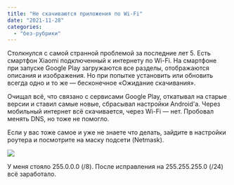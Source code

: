 ```yaml
---
title: "Не скачиваются приложения по Wi-Fi"
date: "2021-11-28"
categories: 
  - "без-рубрики"
---
```


Столкнулся с самой странной проблемой за последние лет 5. Есть смартфон Xiaomi подключенный к интернету по Wi-Fi. На смартфоне при запуске Google Play загружаются все разделы, отображаются описания и изображения. Но при попытке установить или обновить всегда одно и то же — бесконечное «Ожидание скачивания».

Очищал всё, что связано с сервисами Google Play, откатывал на старые версии и ставил самые новые, сбрасывал настройки Android'а. Через мобильный интернет всё скачивается, через Wi-Fi — нет. Пробовал менять DNS, но тоже не помогло.

Если у вас тоже самое и уже не знаете что делать, зайдите в настройки роутера и посмотрите на маску подсети (Netmask).

![](/blog/assets/img/netmask-1024x344.png)

У меня стояло 255.0.0.0 (/8). После исправления на 255.255.255.0 (/24) всё заработало.
